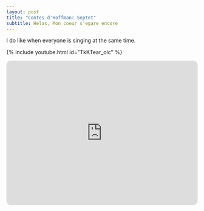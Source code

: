 ```yaml
---
layout: post
title: "Contes d'Hoffman: Septet"
subtitle: Helas, Mon coeur s'egare encore
---
```


I do like when everyone is singing at the same time.

{% include youtube.html id="TkKTear_olc" %}


<iframe style="border-radius:12px" src="https://open.spotify.com/embed/track/4pyqrSCqbaxFUKmIjn5lbb?utm_source=generator" width="100%" height="380" frameBorder="0" allowfullscreen="" allow="autoplay; clipboard-write; encrypted-media; fullscreen; picture-in-picture" loading="lazy"></iframe>

